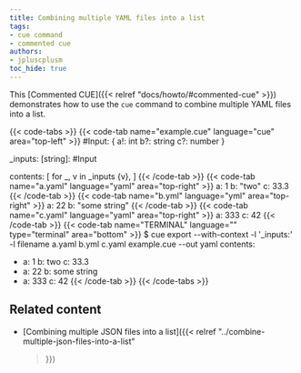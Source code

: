 ```yaml
---
title: Combining multiple YAML files into a list
tags:
- cue command
- commented cue
authors:
- jpluscplusm
toc_hide: true
---
```


This [Commented CUE]({{< relref "docs/howto/#commented-cue" >}}) demonstrates
how to use the `cue` command to combine multiple YAML files into a list.

{{< code-tabs >}}
{{< code-tab name="example.cue" language="cue"  area="top-left" >}}
#Input: {
	a!: int
	b?: string
	c?: number
}

_inputs: [string]: #Input

contents: [
	for _, v in _inputs {v},
]
{{< /code-tab >}}
{{< code-tab name="a.yaml" language="yaml"  area="top-right" >}}
a: 1
b: "two"
c: 33.3
{{< /code-tab >}}
{{< code-tab name="b.yml" language="yml"  area="top-right" >}}
a: 22
b: "some string"
{{< /code-tab >}}
{{< code-tab name="c.yaml" language="yaml"  area="top-right" >}}
a: 333
c: 42
{{< /code-tab >}}
{{< code-tab name="TERMINAL" language="" type="terminal" area="bottom" >}}
$ cue export --with-context -l '_inputs:' -l filename a.yaml b.yml c.yaml example.cue --out yaml
contents:
  - a: 1
    b: two
    c: 33.3
  - a: 22
    b: some string
  - a: 333
    c: 42
{{< /code-tab >}}
{{< /code-tabs >}}

## Related content

- [Combining multiple JSON files into a list]({{< relref
    "../combine-multiple-json-files-into-a-list"
  >}})
